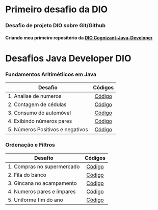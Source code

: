 # Primeiro desafio da DIO 
### Desafio de projeto DIO sobre Git/Github
#### Criando meu primeiro repositório da [DIO Cognizant-Java-Developer](https://digitalinnovation.one/)

# Desafios Java Developer DIO

### Fundamentos Aritimétiicos em Java

| Desafio   |      Códigos      |
|----------|:-------------:|
| 1. Analise de numeros |  [Código](https://github.com/pauloprogramerr/dio-desafio-github-primeiro-repositorio/blob/main/Desafio%20Git_GitHub%20DIO/java/varios%20desafios/Fundamentos%20Aritimeticos/AnaliseNumeros.java) |
| 2. Contagem de cédulas | [Código](https://github.com/pauloprogramerr/dio-desafio-github-primeiro-repositorio/blob/main/Desafio%20Git_GitHub%20DIO/java/varios%20desafios/Fundamentos%20Aritimeticos/ContagemCedula.java)   |
| 3. Consumo do automóvel | [Código](https://github.com/pauloprogramerr/dio-desafio-github-primeiro-repositorio/blob/main/Desafio%20Git_GitHub%20DIO/java/varios%20desafios/Fundamentos%20Aritimeticos/ConsumoAutomovel.java) |
| 4. Exibindo números pares |    [Código](https://github.com/pauloprogramerr/dio-desafio-github-primeiro-repositorio/blob/main/Desafio%20Git_GitHub%20DIO/java/varios%20desafios/Fundamentos%20Aritimeticos/ExibindoNumeroPares.java)   |
| 5. Números Positivos e negativos | [Código](https://github.com/pauloprogramerr/dio-desafio-github-primeiro-repositorio/blob/main/Desafio%20Git_GitHub%20DIO/java/varios%20desafios/Fundamentos%20Aritimeticos/NumerosPositivos.java) |


### Ordenação e Filtros

| Desafio   |      Códigos      |
|----------|:-------------:|
| 1. Compras no supermercado |  [Código](https://github.com/pauloprogramerr/dio-desafio-github-primeiro-repositorio/blob/main/Desafio%20Git_GitHub%20DIO/java/varios%20desafios/Orderna%C3%A7%C3%A3o%20e%20filtros/ComprasSupermercado.java) |
| 2. Fila do banco | [Código](https://github.com/pauloprogramerr/dio-desafio-github-primeiro-repositorio/blob/main/Desafio%20Git_GitHub%20DIO/java/varios%20desafios/Orderna%C3%A7%C3%A3o%20e%20filtros/FilaBanco.java)   |
| 3. Gincana no acampamento | [Código](https://github.com/pauloprogramerr/dio-desafio-github-primeiro-repositorio/blob/main/Desafio%20Git_GitHub%20DIO/java/varios%20desafios/Orderna%C3%A7%C3%A3o%20e%20filtros/ScavengerHuntAtCamp.java) |
| 4. Numeros pares e ímpares |    [Código](https://github.com/pauloprogramerr/dio-desafio-github-primeiro-repositorio/blob/main/Desafio%20Git_GitHub%20DIO/java/varios%20desafios/Orderna%C3%A7%C3%A3o%20e%20filtros/ParesImpares.java)   |
| 5. Uniforme fim do ano | [Código](https://github.com/pauloprogramerr/dio-desafio-github-primeiro-repositorio/blob/main/Desafio%20Git_GitHub%20DIO/java/varios%20desafios/Orderna%C3%A7%C3%A3o%20e%20filtros/UniformeFimAno.java) |
